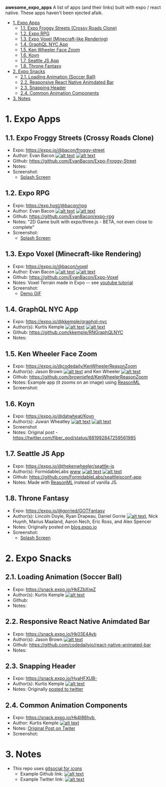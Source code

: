 __awesome_expo_apps__ A list of apps (and their links) built with expo / react native.  These apps haven't been ejected afaik.

<!-- TOC -->

- [1. Expo Apps](#1-expo-apps)
    - [1.1. Expo Froggy Streets (Crossy Roads Clone)](#11-expo-froggy-streets-crossy-roads-clone)
    - [1.2. Expo RPG](#12-expo-rpg)
    - [1.3. Expo Voxel (Minecraft-like Rendering)](#13-expo-voxel-minecraft-like-rendering)
    - [1.4. GraphQL NYC App](#14-graphql-nyc-app)
    - [1.5. Ken Wheeler Face Zoom](#15-ken-wheeler-face-zoom)
    - [1.6. Koyn](#16-koyn)
    - [1.7. Seattle JS App](#17-seattle-js-app)
    - [1.8. Throne Fantasy](#18-throne-fantasy)
- [2. Expo Snacks](#2-expo-snacks)
    - [2.1. Loading Animation (Soccer Ball)](#21-loading-animation-soccer-ball)
    - [2.2. Responsive React Native Animdated Bar](#22-responsive-react-native-animdated-bar)
    - [2.3. Snapping Header](#23-snapping-header)
    - [2.4. Common Animation Components](#24-common-animation-components)
- [3. Notes](#3-notes)

<!-- /TOC -->

# 1. Expo Apps

## 1.1. Expo Froggy Streets (Crossy Roads Clone)
* Expo: https://expo.io/@bacon/froggy-street
* Author: Evan Bacon [![alt text][github]](https://github.com/EvanBacon) [![alt text][twitter]](https://twitter.com/baconbricks)
* Github: https://github.com/EvanBacon/Expo-Froggy-Street
* Notes:
* Screenshot:
    * [Splash Screen](./screenshots/froggystreets/splash.png)

## 1.2. Expo RPG
* Expo: https://exp.host/@bacon/rpg
* Author: Evan Bacon [![alt text][github]](https://github.com/EvanBacon) [![alt text][twitter]](https://twitter.com/baconbricks)
* Github: https://github.com/EvanBacon/expo-rpg
* Notes: "2D Game built with expo/three.js - BETA, not even close to complete"
* Screenshot:
    * [Splash Screen](./screenshots/exporpg/splash.png)

## 1.3. Expo Voxel (Minecraft-like Rendering)
* Expo: https://expo.io/@bacon/voxel
* Author: Evan Bacon [![alt text][github]](https://github.com/EvanBacon) [![alt text][twitter]](https://twitter.com/baconbricks)
* Github: https://github.com/EvanBacon/Expo-Voxel
* Notes: Voxel Terrain made in Expo -- see [youtube tutorial](https://www.youtube.com/watch?v=H-4t-srSSvI&feature=youtu.be)
* Screenshot:
    * [Demo GIF](./screenshots/expovoxel/demo.gif)



## 1.4. GraphQL NYC App
* Expo: https://expo.io/@kkemple/graphql-nyc
* Author(s): Kurtis Kemple [![alt text][github]](https://github.com/kkemple)  [![alt text][twitter]](https://twitter.com/kurtiskemple)
* Github: https://github.com/kkemple/RNGraphQLNYC
* Notes: 


## 1.5. Ken Wheeler Face Zoom
* Expo: https://expo.io/@codedaily/KenWheelerReasonZoom
* Author(s): Jason Brown [![alt text][github]](https://github.com/browniefed) and Ken Wheeler [![alt text][twitter]](https://github.com/kenwheeler)
* Github: https://github.com/browniefed/KenWheelerReasonZoom
* Notes: Example app (it zooms on an image) using [ReasonML](https://reasonml.github.io)
* Screenshot: 


## 1.6. Koyn
* Expo: https://expo.io/@datwheat/Koyn
* Author(s): Juwan Wheatley  [![alt text][github]](https://github.com/fiber-god) [![alt text][twitter]](https://twitter.com/fiber_god)
* Screenshot
* Notes: Original post - https://twitter.com/fiber_god/status/881992847259561985



## 1.7. Seattle JS App
* Expo: https://expo.io/@thekenwheeler/seattle-js
* Author(s): FormidableLabs [www](https://formidable.com) [![alt text][github]](https://github.com/FormidableLabs) [![alt text][twitter]](https://twitter.com/FormidableLabs)
* Github: https://github.com/FormidableLabs/seattlejsconf-app
* Notes: Made with [ReasonML](https://reasonml.github.io) instead of vanilla JS.

## 1.8. Throne Fantasy
* Expo: https://expo.io/@gorried/GOTFantasy
* Author(s): Lincoln Doyle, Ryan Drapeau, Daniel Gorrie  [![alt text][github]](https://github.com/gorried), Nick Huynh, Marius Maaland, Aaron Nech, Eric Ross, and Alex Spencer
* Notes:  Originally posted on [blog.expo.io](https://blog.expo.io/featured-throne-fantasy-for-ios-and-android-cc40eced402f)
* Screenshot: 
    * [Splash Screen](./screenshots/thronefantasy/splash.png)



# 2. Expo Snacks

## 2.1. Loading Animation (Soccer Ball)
* Expo: https://snack.expo.io/HkEZbXiwZ
* Author(s): Kurtis Kemple [![alt text][twitter]](https://twitter.com/kurtiskemple)
* Github:
* Notes: 

## 2.2. Responsive React Native Animdated Bar
* Expo: https://snack.expo.io/Hk03E4Avb
* Author(s): Jason Brown [![alt text][twitter]](https://github.com/browniefed)
* Github: https://github.com/codedailyio/react-native-animated-bar
* Notes: 

## 2.3. Snapping Header
* Expo: https://snack.expo.io/HyaHFXUB-
* Author(s): Kurtis Kemple [![alt text][twitter]](https://twitter.com/kurtiskemple)
* Notes: Originally [posted to twitter](https://twitter.com/kurtiskemple/status/885822565373095936)

## 2.4. Common Animation Components
* Expo: https://snack.expo.io/Hk4I86hvb 
* Author: Kurtis Kemple [![alt text][twitter]](https://twitter.com/kurtiskemple)
* Notes: [Original Post on Twiter](https://twitter.com/kurtiskemple/status/896435724207181825)
* Screenshot:



[twitter]: http://i.imgur.com/wWzX9uB.png (Twitter Link)
[github]: http://i.imgur.com/9I6NRUm.png (Github Link)




# 3. Notes
* This repo uses [gitsocial for icons](https://github.com/carlsednaoui/gitsocial)
  * Example Github link: [![alt text][github]]() 
  * Example Twitter link: [![alt text][twitter]]()
